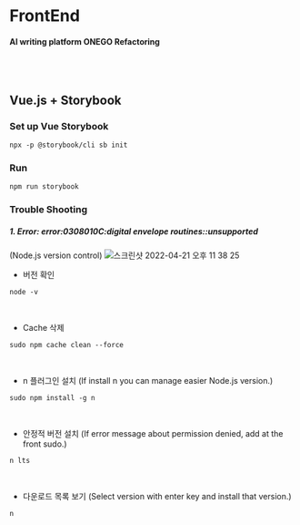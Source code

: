 # FrontEnd
#### AI writing platform ONEGO Refactoring
<br>
<br>

## Vue.js + Storybook
### Set up Vue Storybook

```
npx -p @storybook/cli sb init
```

### Run
```
npm run storybook
```

### Trouble Shooting
##### 1. Error: error:0308010C:digital envelope routines::unsupported<br>
(Node.js version control)
![스크린샷 2022-04-21 오후 11 38 25](https://user-images.githubusercontent.com/76719920/164483427-47de146c-79ea-4b05-9831-17b3748d27ed.png)

- 버전 확인
```
node -v
```

<br>

- Cache 삭제
```
sudo npm cache clean --force
```

<br>

- n 플러그인 설치 (If install n you can manage easier Node.js version.)
```
sudo npm install -g n
```

<br>

- 안정적 버전 설치 (If error message about permission denied, add at the front sudo.)
```
n lts
```

<br>

- 다운로드 목록 보기 (Select version with enter key and install that version.)
```
n
```



